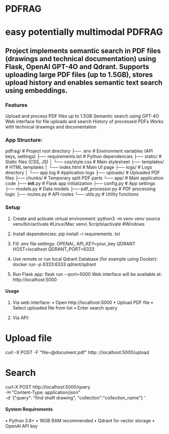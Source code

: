 # PDFRAG
# easy potentially multimodal PDFRAG

## Project implements semantic search in PDF files (drawings and technical documentation) using Flask, OpenAI GPT-4O and Qdrant. Supports uploading large PDF files (up to 1.5GB), stores upload history and enables semantic text search using embeddings.

### Features
Upload and process PDF files up to 1.5GB
Semantic search using GPT-4O
Web interface for file uploads and search
History of processed PDFs
Works with technical drawings and documentation

### App Structure:

pdfrag/                  # Project root directory
├── .env                      # Environment variables (API keys, settings)
├── requirements.txt          # Python dependencies
├── static/                   # Static files (CSS, JS)
│   └── css/style.css        # Main stylesheet
├── templates/                # HTML templates
│   └── index.html           # Main UI page
├── logs/                     # Logs directory
│   └── app.log              # Application logs
├── uploads/                  # Uploaded PDF files
├── chunks/                   # Temporary split PDF parts
└── app/                      # Main application code
    ├── __init__.py          # Flask app initialization
    ├── config.py            # App settings
    ├── models.py            # Data models
    ├── pdf_processor.py     # PDF processing logic
    ├── routes.py            # API routes
    └── utils.py             # Utility functions

### Setup
1. Create and activate virtual environment:
python3 -m venv venv source venv/bin/activate #Linux/Mac
venv\ Scripts\activate #Windows

2. Install dependencies:
pip install -r requirements. txt

3. Fill .env file settings:
OPENAI_ API_KEY=your_key
QDRANT HOST=localhost
QDRANT_PORT=6333

4. Use remote or run local Qdrant Database (for example using Docker):
docker run -p 6333:6333 qdrant/qdrant

5. Run Flask app:
flask run --port=5000
Web interface will be available at: http://localhost:5000    

#### Usage
1. Via web interface:
• Open http://localhost:5000
• Upload PDF file
• Select uploaded file from list
• Enter search query

2. Via API:
# Upload file
curl -X POST -F "file=@document.pdf" http: //localhost:5000/upload

# Search
curl-X POST http://localhost:5000/query \
-H "Content-Type: application/json" \
-d '{"query": "find shaft drawing", "collection":"collection_name"} '

#### System Requirements
• Python 3.8+
• 16GB RAM recommended
• Qdrant for vector storage
• OpenAl API key
